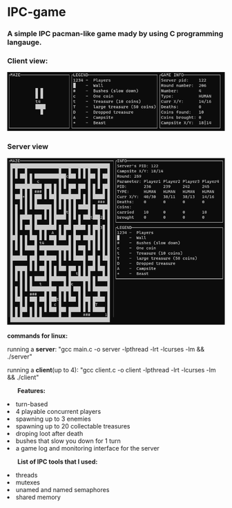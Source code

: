# IPC-game
<h3>A simple IPC pacman-like game mady by using C programming langauge.</h3>

<h3>Client view:</h3>

![clientview](clientview.png)

<h3>Server view</h3>

![serverview](serverview.png)

<b>commands for linux:</b>
<p>running a <b>server</b>: "gcc main.c -o server -lpthread -lrt -lcurses -lm && ./server"</p>
<p>running a <b>client</b>(up to 4): "gcc client.c -o client -lpthread -lrt -lcurses -lm && ./client"</p>


<ul><b>Features:</b></ul>
<li>turn-based</li>
<li>4 playable concurrent players</li>
<li>spawning up to 3 enemies</li>
<li>spawning up to 20 collectable treasures</li>
<li>droping loot after death</li>
<li>bushes that slow you down for 1 turn</li>
<li>a game log and monitoring interface for the server</li>
<ul><b>List of IPC tools that I used:</b></ul>
<li>threads</li>
<li>mutexes</li>
<li>unamed and named semaphores</li>
<li>shared memory</li>



